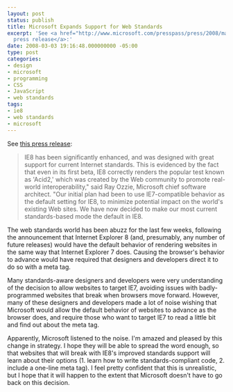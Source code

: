 ```yaml
---
layout: post
status: publish
title: Microsoft Expands Support for Web Standards
excerpt: 'See <a href="http://www.microsoft.com/presspass/press/2008/mar08/03-03WebStandards.mspx">this
  press release</a>:'
date: 2008-03-03 19:16:48.000000000 -05:00
type: post
categories:
- design
- microsoft
- programming
- CSS
- JavaScript
- web standards
tags:
- ie8
- web standards
- microsoft
---
```

See <a href="http://www.microsoft.com/presspass/press/2008/mar08/03-03WebStandards.mspx">this press release</a>:
<blockquote><p>IE8 has been significantly enhanced, and was designed with great support for current Internet standards. This is evidenced by the fact that even in its first beta, IE8 correctly renders the popular test known as &#39;Acid2,&#39; which was created by the Web community to promote real-world interoperability," said Ray Ozzie, Microsoft chief software architect. "Our initial plan had been to use IE7-compatible behavior as the default setting for IE8, to minimize potential impact on the world&#39;s existing Web sites. We have now decided to make our most current standards-based mode the default in IE8.</p></blockquote>
The web standards world has been abuzz for the last few weeks, following the announcement that Internet Explorer 8 (and, presumably, any number of future releases) would have the default behavior of rendering websites in the same way that Internet Explorer 7 does. Causing the browser's behavior to advance would have required that designers and developers direct it to do so with a meta tag.

Many standards-aware designers and developers were very understanding of the decision to allow websites to target IE7, avoiding issues with badly-programmed websites that break when browsers move forward. However, many of these designers and developers made a lot of noise wishing that Microsoft would allow the default behavior of websites to advance as the browser does, and require those who want to target IE7 to read a little bit and find out about the meta tag.

Apparently, Microsoft listened to the noise. I'm amazed and pleased by this change in strategy. I hope they will be able to spread the word enough, so that websites that will break with IE8's improved standards support will learn about their options (1. learn how to write standards-compliant code, 2. include a one-line meta tag). I feel pretty confident that this is unrealistic, but I hope that it will happen to the extent that Microsoft doesn't have to go back on this decision.
